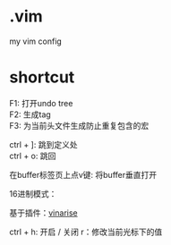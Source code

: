 # .vim
my vim config

# shortcut  

F1: 打开undo tree  
F2: 生成tag  
F3: 为当前头文件生成防止重复包含的宏

ctrl + ]: 跳到定义处  
ctrl + o: 跳回

在buffer标签页上点v键: 将buffer垂直打开


16进制模式：

基于插件：[vinarise][0]

ctrl + h: 开启 / 关闭
r：修改当前光标下的值









[0]:https://github.com/Shougo/vinarise.vim
